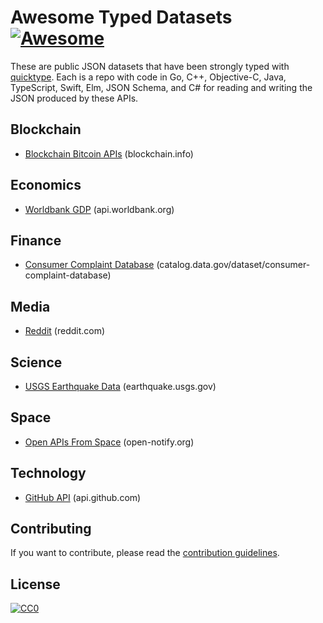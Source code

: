 # Awesome Typed Datasets [![Awesome](https://cdn.rawgit.com/sindresorhus/awesome/d7305f38d29fed78fa85652e3a63e154dd8e8829/media/badge.svg)](https://github.com/sindresorhus/awesome)

These are public JSON datasets that have been strongly
typed with [quicktype](https://github.com/quicktype/quicktype).
Each is a repo with code in Go, C++, Objective-C, Java, TypeScript, Swift, Elm, JSON Schema, and C# for
reading and writing the JSON produced by these APIs.


## Blockchain

* [Blockchain Bitcoin APIs](https://github.com/typeguard/typed-blockchain) (blockchain.info)

## Economics

* [Worldbank GDP](https://github.com/typeguard/typed-worldbank-gdp) (api.worldbank.org)

## Finance

* [Consumer Complaint Database](https://github.com/typeguard/typed-consumer-complaints) (catalog.data.gov/dataset/consumer-complaint-database)

## Media

* [Reddit](https://github.com/typeguard/typed-reddit) (reddit.com)

## Science

* [USGS Earthquake Data](https://github.com/typeguard/typed-earthquakes) (earthquake.usgs.gov)

## Space

* [Open APIs From Space](https://github.com/typeguard/typed-astronauts-in-space) (open-notify.org)

## Technology

* [GitHub API](https://github.com/typeguard/typed-github) (api.github.com)

## Contributing
If you want to contribute, please read the [contribution guidelines](CONTRIBUTING.md).

## License
[![CC0](http://mirrors.creativecommons.org/presskit/buttons/88x31/svg/cc-zero.svg)](https://creativecommons.org/publicdomain/zero/1.0/)
